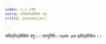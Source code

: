 ```yaml
---
index: 3.2.140
sutra: त्रसिगृधिधृषिक्षिपेः क्नुः
vritti: padamanjari

---
```

त्रसिगृधिधृषिक्षिपेः क्नुः।। त्रस्नुरिति। `नेड्वशि कृति` इतीट्प्रतिषेधः।।